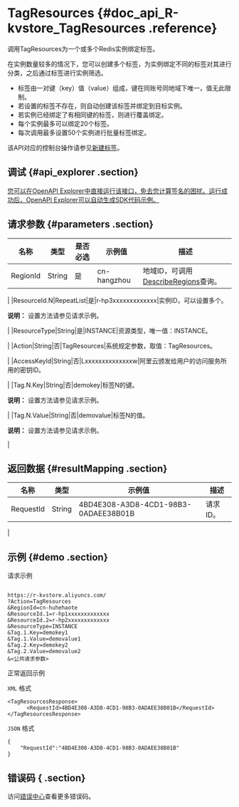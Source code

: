 # TagResources {#doc_api_R-kvstore_TagResources .reference}

调用TagResources为一个或多个Redis实例绑定标签。

在实例数量较多的情况下，您可以创建多个标签，为实例绑定不同的标签对其进行分类，之后通过标签进行实例筛选。

-   标签由一对键（key）值（value）组成，键在同账号同地域下唯一，值无此限制。
-   若设置的标签不存在，则自动创建该标签并绑定到目标实例。
-   若实例已经绑定了有相同键的标签，则进行覆盖绑定。
-   每个实例最多可以绑定20个标签。
-   每次调用最多设置50个实例进行批量标签绑定。

该API对应的控制台操作请参见[新建标签](~~118779~~)。

## 调试 {#api_explorer .section}

[您可以在OpenAPI Explorer中直接运行该接口，免去您计算签名的困扰。运行成功后，OpenAPI Explorer可以自动生成SDK代码示例。](https://api.aliyun.com/#product=R-kvstore&api=TagResources&type=RPC&version=2015-01-01)

## 请求参数 {#parameters .section}

|名称|类型|是否必选|示例值|描述|
|--|--|----|---|--|
|RegionId|String|是|cn-hangzhou|地域ID，可调用[DescribeRegions](~~61012~~)查询。

 |
|ResourceId.N|RepeatList|是|r-hp3xxxxxxxxxxxxx|实例ID，可以设置多个。

 **说明：** 设置方法请参见请求示例。

 |
|ResourceType|String|是|INSTANCE|资源类型，唯一值：INSTANCE。

 |
|Action|String|否|TagResources|系统规定参数，取值：TagResources。

 |
|AccessKeyId|String|否|Lxxxxxxxxxxxxxxw|阿里云颁发给用户的访问服务所用的密钥ID。

 |
|Tag.N.Key|String|否|demokey|标签N的键。

 **说明：** 设置方法请参见请求示例。

 |
|Tag.N.Value|String|否|demovalue|标签N的值。

 **说明：** 设置方法请参见请求示例。

 |

## 返回数据 {#resultMapping .section}

|名称|类型|示例值|描述|
|--|--|---|--|
|RequestId|String|4BD4E308-A3D8-4CD1-98B3-0ADAEE38B01B|请求ID。

 |

## 示例 {#demo .section}

请求示例

``` {#request_demo}

https://r-kvstore.aliyuncs.com/
?Action=TagResources
&RegionId=cn-huhehaote
&ResourceId.1=r-hp1xxxxxxxxxxxxx
&ResourceId.2=r-hp2xxxxxxxxxxxxx
&ResourceType=INSTANCE
&Tag.1.Key=demokey1
&Tag.1.Value=demovalue1
&Tag.2.Key=demokey2
&Tag.2.Value=demovalue2
&<公共请求参数>

```

正常返回示例

`XML` 格式

``` {#xml_return_success_demo}
<TagResourcesResponse>
      <RequestId>4BD4E308-A3D8-4CD1-98B3-0ADAEE38B01B</RequestId>
</TagResourcesResponse>
```

`JSON` 格式

``` {#json_return_success_demo}
{
	"RequestId":"4BD4E308-A3D8-4CD1-98B3-0ADAEE38B01B"
}
```

## 错误码 { .section}

访问[错误中心](https://error-center.aliyun.com/status/product/R-kvstore)查看更多错误码。

